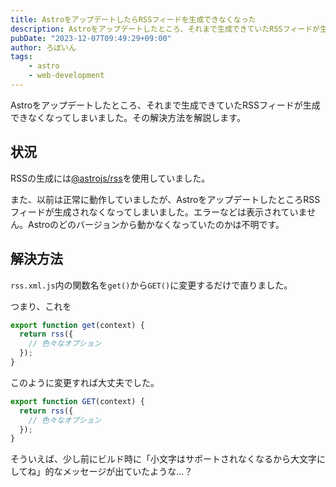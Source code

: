 ```yaml
---
title: AstroをアップデートしたらRSSフィードを生成できなくなった
description: Astroをアップデートしたところ、それまで生成できていたRSSフィードが生成できなくなってしまいました。その解決方法を解説します。
pubDate: "2023-12-07T09:49:29+09:00"
author: ろぼいん
tags:
    - astro
    - web-development
---
```


Astroをアップデートしたところ、それまで生成できていたRSSフィードが生成できなくなってしまいました。その解決方法を解説します。

## 状況

RSSの生成には[@astrojs/rss](https://docs.astro.build/en/guides/rss/)を使用していました。

また、以前は正常に動作していましたが、AstroをアップデートしたところRSSフィードが生成されなくなってしまいました。エラーなどは表示されていません。Astroのどのバージョンから動かなくなっていたのかは不明です。

## 解決方法

`rss.xml.js`内の関数名を`get()`から`GET()`に変更するだけで直りました。

つまり、これを

```js
export function get(context) {
  return rss({
    // 色々なオプション
  });
}
```

このように変更すれば大丈夫でした。

```js
export function GET(context) {
  return rss({
    // 色々なオプション
  });
}
```

そういえば、少し前にビルド時に「小文字はサポートされなくなるから大文字にしてね」的なメッセージが出ていたような…？
